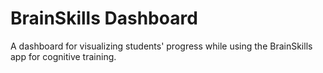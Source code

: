 # BrainSkills Dashboard
A dashboard for visualizing students' progress while using the BrainSkills app for cognitive training.
